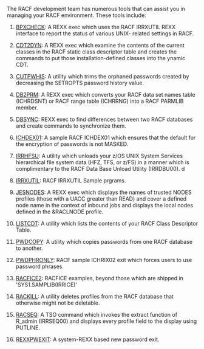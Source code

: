 The RACF development team has numerous tools that can assist you in managing your RACF environment. These tools include:

1. [BPXCHECK](http://ibm.biz/racf-bpxcheck): A REXX exec which uses the RACF IRRXUTIL REXX interface to report the status of various UNIX- related settings in RACF.  

2. [CDT2DYN](http://ibm.biz/racf-cdt2dyn): A REXX exec which examine the contents of the current classes in the RACF static class descriptor table and creates the commands to put those installation-defined classes into the ynamic CDT.

3. [CUTPWHIS](http://ibm.biz/racf-cutpwhis): A utility which trims the orphaned passwords created by decreasing the SETROPTS password history value.

3. [DB2PRM](http://ibm.biz/racf-db2prm): A REXX exec which converts your  RACF data set names table (ICHRDSNT) or RACF range table (ICHRRNG) into a RACF PARMLIB member. 

4. [DBSYNC](http://ibm.biz/racf-dbsync): REXX exec to find differences between two RACF databases and create commands to synchronize them. 

5. [ICHDEX01](http://ibm.biz/racf-ichdex01): A sample RACF ICHDEX01 which ensures that the default for the encryption of passwords is not MASKED.

6. [IRRHFSU](http://ibm.biz/racf-irrhfsu): A utility which unloads your z/OS UNIX System Services hierarchical file system data (HFZ, TFS, or z/FS) in a manner which is complimentary to the RACF Data Base Unload Utility (IRRDBU00). d

7. [IRRXUTIL](http://ibm.biz/racf-irrxutil): RACF IRRXUTIL Sample prgrams.

8. [JESNODES](http://ibm.biz/racf-jesnodes): A REXX exec which displays the names of trusted NODES profiles (those with a UACC greater than READ) and cover a defined node name in the context of inbound jobs and displays the local nodes defined in the &RACLNODE profile. 

10. [LISTCDT](http://ibm.biz/racf-listcdt): A utility which lists the contents of your RACF Class Descriptor Table.

11. [PWDCOPY](http://ibm.biz/racf-pwdcopy): A utility which copies passwords from one RACF database to another. 

12. [PWDPHRONLY](http://ibm.biz/racf-pwdphronly): RACF sample ICHRIX02 exit which forces users to use password phrases.

14. [RACFICE2](http://ibm.biz/racf-racfice2): RACFICE examples, beyond those which are shipped in 'SYS1.SAMPLIB(IRRICE)'

15. [RACKILL](http://ibm.biz/racf-rackill): A utility deletes profiles from the RACF database that otherwise might not be deletable.  

16. [RACSEQ](http://ibm.biz/racf-racseq): A TSO command which invokes the extract function of R_admin (IRRSEQ00) and displays every profile field to the display using PUTLINE.    

17. [REXXPWEXIT](http://ibm.biz/racf-rexxpwexit): A system-REXX based new password exit.
